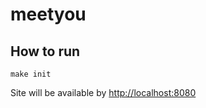 # meetyou

## How to run

```
make init
```

Site will be available by [http://localhost:8080](http://localhost:8080)
